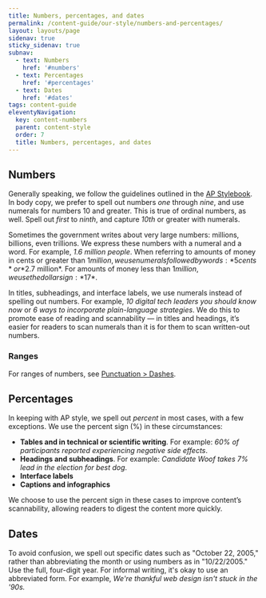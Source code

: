 ```yaml
---
title: Numbers, percentages, and dates
permalink: /content-guide/our-style/numbers-and-percentages/
layout: layouts/page
sidenav: true
sticky_sidenav: true
subnav:
  - text: Numbers
    href: '#numbers'
  - text: Percentages
    href: '#percentages'
  - text: Dates
    href: '#dates'
tags: content-guide
eleventyNavigation:
  key: content-numbers
  parent: content-style
  order: 7
  title: Numbers, percentages, and dates
---
```


## Numbers

Generally speaking, we follow the guidelines outlined in the [AP Stylebook](https://www.apstylebook.com/). In body copy, we prefer to spell out numbers *one* through *nine*, and use numerals for numbers 10 and greater. This is true of ordinal numbers, as well. Spell out *first* to *ninth*, and capture *10th* or greater with numerals.

Sometimes the government writes about very large numbers: millions, billions, even trillions. We express these numbers with a numeral and a word. For example, *1.6 million people*. When referring to amounts of money in cents or greater than $1 million, we use numerals followed by words: *5 cents* or *$2.7 million*. For amounts of money less than $1 million, we use the dollar sign: *$17*.

In titles, subheadings, and interface labels, we use numerals instead of spelling out numbers. For example, *10 digital tech leaders you should know now* or *6 ways to incorporate plain-language strategies*. We do this to promote ease of reading and scannability — in titles and headings, it’s easier for readers to scan numerals than it is for them to scan written-out numbers.

### Ranges

For ranges of numbers, see [Punctuation > Dashes](https://content-guide.18f.gov/our-style/punctuation/#dashes).

## Percentages

In keeping with AP style, we spell out *percent* in most cases, with a few exceptions. We use the percent sign (%) in these circumstances:

* **Tables and in technical or scientific writing**. For example: *60% of participants reported experiencing negative side effects*.
* **Headings and subheadings**. For example: *Candidate Woof takes 7% lead in the election for best dog*.
* **Interface labels**
* **Captions and infographics**

We choose to use the percent sign in these cases to improve content’s scannability, allowing readers to digest the content more quickly.


## Dates

To avoid confusion, we spell out specific dates such as "October 22, 2005," rather than abbreviating the month or using numbers as in "10/22/2005." Use the full, four-digit year. For informal writing, it's okay to use an abbreviated form. For example, *We're thankful web design isn't stuck in the '90s.*
